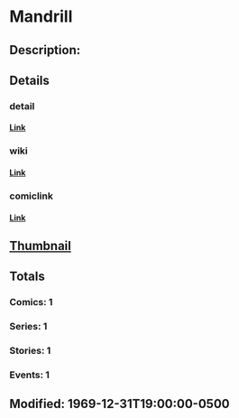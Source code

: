 # Mandrill
## Description: 
## Details
### detail
#### [Link](http://marvel.com/characters/1357/mandrill?utm_campaign=apiRef&utm_source=225578a89fc76f3d20fbffda5d17a88d)
### wiki
#### [Link](http://marvel.com/universe/Mandrill?utm_campaign=apiRef&utm_source=225578a89fc76f3d20fbffda5d17a88d)
### comiclink
#### [Link](http://marvel.com/comics/characters/1011243/mandrill?utm_campaign=apiRef&utm_source=225578a89fc76f3d20fbffda5d17a88d)
## [Thumbnail](http://i.annihil.us/u/prod/marvel/i/mg/9/20/4c002efee8164.jpg)
## Totals
### Comics: 1
### Series: 1
### Stories: 1
### Events: 1
## Modified: 1969-12-31T19:00:00-0500